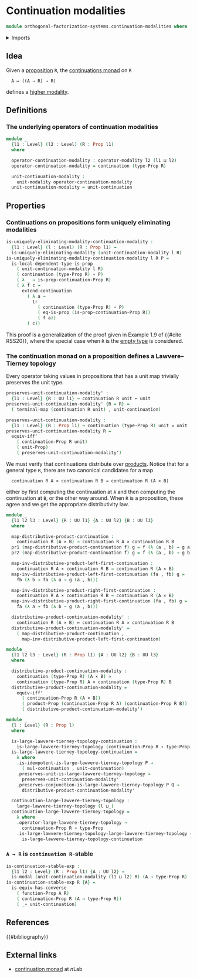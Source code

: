 # Continuation modalities

```agda
module orthogonal-factorization-systems.continuation-modalities where
```

<details><summary>Imports</summary>

```agda
open import foundation.action-on-identifications-functions
open import foundation.cartesian-product-types
open import foundation.continuations
open import foundation.dependent-pair-types
open import foundation.equality-cartesian-product-types
open import foundation.equivalences
open import foundation.evaluation-functions
open import foundation.function-extensionality
open import foundation.function-types
open import foundation.identity-types
open import foundation.logical-equivalences
open import foundation.propositions
open import foundation.retractions
open import foundation.sections
open import foundation.transport-along-identifications
open import foundation.type-arithmetic-cartesian-product-types
open import foundation.unit-type
open import foundation.universal-property-cartesian-product-types
open import foundation.universal-property-equivalences
open import foundation.universe-levels

open import orthogonal-factorization-systems.large-lawvere-tierney-topologies
open import orthogonal-factorization-systems.local-types
open import orthogonal-factorization-systems.modal-operators
open import orthogonal-factorization-systems.uniquely-eliminating-modalities
```

</details>

## Idea

Given a [proposition](foundation-core.propositions.md) `R`, the
[continuations monad](foundation.continuations.md) on `R`

```text
  A ↦ ((A → R) → R)
```

defines a
[higher modality](orthogonal-factorization-systems.higher-modalities.md).

## Definitions

### The underlying operators of continuation modalities

```agda
module _
  {l1 : Level} (l2 : Level) (R : Prop l1)
  where

  operator-continuation-modality : operator-modality l2 (l1 ⊔ l2)
  operator-continuation-modality = continuation (type-Prop R)

  unit-continuation-modality :
    unit-modality operator-continuation-modality
  unit-continuation-modality = unit-continuation
```

## Properties

### Continuations on propositions form uniquely eliminating modalities

```agda
is-uniquely-eliminating-modality-continuation-modality :
  {l1 : Level} (l : Level) (R : Prop l1) →
  is-uniquely-eliminating-modality (unit-continuation-modality l R)
is-uniquely-eliminating-modality-continuation-modality l R P =
  is-local-dependent-type-is-prop
    ( unit-continuation-modality l R)
    ( continuation (type-Prop R) ∘ P)
    ( λ _ → is-prop-continuation-Prop R)
    ( λ f c →
      extend-continuation
        ( λ a →
          tr
            ( continuation (type-Prop R) ∘ P)
            ( eq-is-prop (is-prop-continuation-Prop R))
            ( f a))
        ( c))
```

This proof is a generalization of the proof given in Example 1.9 of
{{#cite RSS20}}, where the special case when `R` is the
[empty type](foundation-core.empty-types.md) is considered.

### The continuation monad on a proposition defines a Lawvere–Tierney topology

Every operator taking values in propositions that has a unit map trivially
preserves the unit type.

```agda
preserves-unit-continuation-modality' :
  {l1 : Level} {R : UU l1} → continuation R unit ↔ unit
preserves-unit-continuation-modality' {R = R} =
  ( terminal-map (continuation R unit) , unit-continuation)

preserves-unit-continuation-modality :
  {l1 : Level} (R : Prop l1) → continuation (type-Prop R) unit ≃ unit
preserves-unit-continuation-modality R =
  equiv-iff'
    ( continuation-Prop R unit)
    ( unit-Prop)
    ( preserves-unit-continuation-modality')
```

We must verify that continuations distribute over
[products](foundation.cartesian-product-types.md). Notice that for a general
type `R`, there are two canonical candidates for a map

```text
  continuation R A × continuation R B → continuation R (A × B)
```

either by first computing the continuation at `A` and then computing the
continuation at `B`, or the other way around. When `R` is a proposition, these
agree and we get the appropriate distributivity law.

```agda
module _
  {l1 l2 l3 : Level} {R : UU l1} {A : UU l2} {B : UU l3}
  where

  map-distributive-product-continuation :
    continuation R (A × B) → continuation R A × continuation R B
  pr1 (map-distributive-product-continuation f) g = f (λ (a , b) → g a)
  pr2 (map-distributive-product-continuation f) g = f (λ (a , b) → g b)

  map-inv-distributive-product-left-first-continuation :
    continuation R A × continuation R B → continuation R (A × B)
  map-inv-distributive-product-left-first-continuation (fa , fb) g =
    fb (λ b → fa (λ a → g (a , b)))

  map-inv-distributive-product-right-first-continuation :
    continuation R A × continuation R B → continuation R (A × B)
  map-inv-distributive-product-right-first-continuation (fa , fb) g =
    fa (λ a → fb (λ b → g (a , b)))

  distributive-product-continuation-modality' :
    continuation R (A × B) ↔ continuation R A × continuation R B
  distributive-product-continuation-modality' =
    ( map-distributive-product-continuation ,
      map-inv-distributive-product-left-first-continuation)

module _
  {l1 l2 l3 : Level} (R : Prop l1) {A : UU l2} {B : UU l3}
  where

  distributive-product-continuation-modality :
    continuation (type-Prop R) (A × B) ≃
    continuation (type-Prop R) A × continuation (type-Prop R) B
  distributive-product-continuation-modality =
    equiv-iff'
      ( continuation-Prop R (A × B))
      ( product-Prop (continuation-Prop R A) (continuation-Prop R B))
      ( distributive-product-continuation-modality')
```

```agda
module _
  {l : Level} (R : Prop l)
  where

  is-large-lawvere-tierney-topology-continuation :
    is-large-lawvere-tierney-topology (continuation-Prop R ∘ type-Prop)
  is-large-lawvere-tierney-topology-continuation =
    λ where
    .is-idempotent-is-large-lawvere-tierney-topology P →
      ( mul-continuation , unit-continuation)
    .preserves-unit-is-large-lawvere-tierney-topology →
      preserves-unit-continuation-modality'
    .preserves-conjunction-is-large-lawvere-tierney-topology P Q →
      distributive-product-continuation-modality'

  continuation-large-lawvere-tierney-topology :
    large-lawvere-tierney-topology (l ⊔_)
  continuation-large-lawvere-tierney-topology =
    λ where
    .operator-large-lawvere-tierney-topology →
      continuation-Prop R ∘ type-Prop
    .is-large-lawvere-tierney-topology-large-lawvere-tierney-topology →
      is-large-lawvere-tierney-topology-continuation
```

### `A → R` is `continuation R`-stable

```agda
is-continuation-stable-exp :
  {l1 l2 : Level} (R : Prop l1) {A : UU l2} →
  is-modal (unit-continuation-modality (l1 ⊔ l2) R) (A → type-Prop R)
is-continuation-stable-exp R {A} =
  is-equiv-has-converse
    ( function-Prop A R)
    ( continuation-Prop R (A → type-Prop R))
    ( _∘ unit-continuation)
```

## References

{{#bibliography}}

## External links

- [continuation monad](https://ncatlab.org/nlab/show/continuation+monad) at
  $n$Lab
